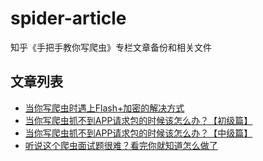 # spider-article
知乎《手把手教你写爬虫》专栏文章备份和相关文件

## 文章列表

- [当你写爬虫时遇上Flash+加密的解决方式](https://github.com/locoz666/spider-article/tree/master/%E5%BD%93%E4%BD%A0%E5%86%99%E7%88%AC%E8%99%AB%E6%97%B6%E9%81%87%E4%B8%8AFlash%2B%E5%8A%A0%E5%AF%86%E7%9A%84%E8%A7%A3%E5%86%B3%E6%96%B9%E5%BC%8F)
- [当你写爬虫抓不到APP请求包的时候该怎么办？【初级篇】](https://github.com/locoz666/spider-article/tree/master/%E5%BD%93%E4%BD%A0%E5%86%99%E7%88%AC%E8%99%AB%E6%8A%93%E4%B8%8D%E5%88%B0APP%E8%AF%B7%E6%B1%82%E5%8C%85%E7%9A%84%E6%97%B6%E5%80%99%E8%AF%A5%E6%80%8E%E4%B9%88%E5%8A%9E%EF%BC%9F%E3%80%90%E5%88%9D%E7%BA%A7%E7%AF%87%E3%80%91)
- [当你写爬虫抓不到APP请求包的时候该怎么办？【中级篇】](https://github.com/locoz666/spider-article/tree/master/%E5%BD%93%E4%BD%A0%E5%86%99%E7%88%AC%E8%99%AB%E6%8A%93%E4%B8%8D%E5%88%B0APP%E8%AF%B7%E6%B1%82%E5%8C%85%E7%9A%84%E6%97%B6%E5%80%99%E8%AF%A5%E6%80%8E%E4%B9%88%E5%8A%9E%EF%BC%9F%E3%80%90%E4%B8%AD%E7%BA%A7%E7%AF%87%E3%80%91)
- [听说这个爬虫面试题很难？看完你就知道怎么做了](https://github.com/locoz666/spider-article/tree/master/%E5%90%AC%E8%AF%B4%E8%BF%99%E4%B8%AA%E7%88%AC%E8%99%AB%E9%9D%A2%E8%AF%95%E9%A2%98%E5%BE%88%E9%9A%BE%EF%BC%9F%E7%9C%8B%E5%AE%8C%E4%BD%A0%E5%B0%B1%E7%9F%A5%E9%81%93%E6%80%8E%E4%B9%88%E5%81%9A%E4%BA%86)
